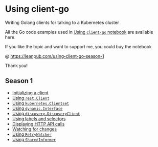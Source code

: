 # Using client-go

Writing Golang clients for talking to a Kubernetes cluster

All the Go code examples used in [Using `client-go` notebook](https://leanpub.com/using-client-go-season-1) are available here.

If you like the topic and want to support me, you could buy the notebook 

@ <https://leanpub.com/using-client-go-season-1>

Thank you!

## Season 1

- [Initializing a client](./creating-a-rest-config-instance/)
- [Using `rest.Client`](./using-rest-client/)
- [Using `kubernetes.Clientset`](./using-kubernetes-clientset/)
- [Using `dynamic.Interface`](./using-dynamic-interface/)
- [Using `discovery.DiscoveryClient`](./using-discovery-client/)
- [Using labels and selectors](./labels-and-selectors/)
- [Displaying HTTP API calls](./display-http-calls/)
- [Watching for changes](./watching/)
- [Using `RetryWatcher`](./using-retrywatcher/)
- [Using `SharedInformer`](./using-informers/)
